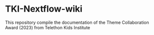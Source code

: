 # TKI-Nextflow-wiki
This repository compile the documentation of the Theme Collaboration Award (2023) from Telethon Kids Institute
